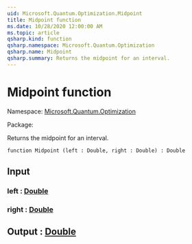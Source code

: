 ```yaml
---
uid: Microsoft.Quantum.Optimization.Midpoint
title: Midpoint function
ms.date: 10/28/2020 12:00:00 AM
ms.topic: article
qsharp.kind: function
qsharp.namespace: Microsoft.Quantum.Optimization
qsharp.name: Midpoint
qsharp.summary: Returns the midpoint for an interval.
---
```


# Midpoint function

Namespace: [Microsoft.Quantum.Optimization](xref:Microsoft.Quantum.Optimization)

Package: [](https://nuget.org/packages/)


Returns the midpoint for an interval.

```qsharp
function Midpoint (left : Double, right : Double) : Double
```


## Input

### left : [Double](xref:microsoft.quantum.lang-ref.double)




### right : [Double](xref:microsoft.quantum.lang-ref.double)





## Output : [Double](xref:microsoft.quantum.lang-ref.double)

